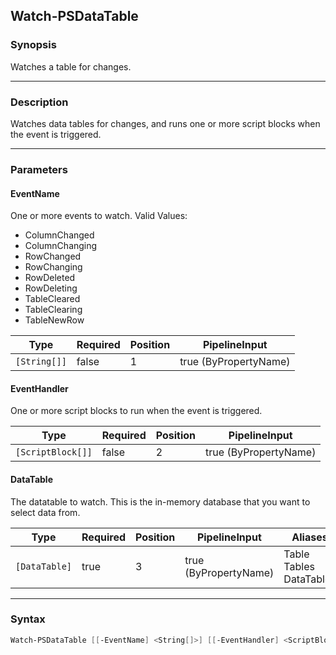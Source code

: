 Watch-PSDataTable
-----------------

### Synopsis
Watches a table for changes.

---

### Description

Watches data tables for changes, and runs one or more script blocks when the event is triggered.

---

### Parameters
#### **EventName**
One or more events to watch.
Valid Values:

* ColumnChanged
* ColumnChanging
* RowChanged
* RowChanging
* RowDeleted
* RowDeleting
* TableCleared
* TableClearing
* TableNewRow

|Type        |Required|Position|PipelineInput        |
|------------|--------|--------|---------------------|
|`[String[]]`|false   |1       |true (ByPropertyName)|

#### **EventHandler**
One or more script blocks to run when the event is triggered.

|Type             |Required|Position|PipelineInput        |
|-----------------|--------|--------|---------------------|
|`[ScriptBlock[]]`|false   |2       |true (ByPropertyName)|

#### **DataTable**
The datatable to watch.  This is the in-memory database that you want to select data from.

|Type         |Required|Position|PipelineInput        |Aliases                        |
|-------------|--------|--------|---------------------|-------------------------------|
|`[DataTable]`|true    |3       |true (ByPropertyName)|Table<br/>Tables<br/>DataTables|

---

### Syntax
```PowerShell
Watch-PSDataTable [[-EventName] <String[]>] [[-EventHandler] <ScriptBlock[]>] [-DataTable] <DataTable> [<CommonParameters>]
```
